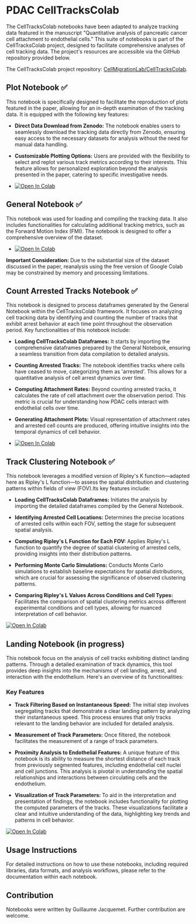 # PDAC CellTracksColab

The CellTracksColab notebooks have been adapted to analyze tracking data featured in the manuscript "Quantitative analysis of pancreatic cancer cell attachment to endothelial cells." This suite of notebooks is part of the CellTracksColab project, designed to facilitate comprehensive analyses of cell tracking data. The project's resources are accessible via the GitHub repository provided below.

The CellTracksColab project repository: [CellMigrationLab/CellTracksColab](https://github.com/CellMigrationLab/CellTracksColab).


## Plot Notebook ✅


This notebook is specifically designed to facilitate the reproduction of plots featured in the paper, allowing for an in-depth examination of the tracking data. It is equipped with the following key features:

- **Direct Data Download from Zenodo:** The notebook enables users to seamlessly download the tracking data directly from Zenodo, ensuring easy access to the necessary datasets for analysis without the need for manual data handling.

- **Customizable Plotting Options:** Users are provided with the flexibility to select and replot various track metrics according to their interests. This feature allows for personalized exploration beyond the analysis presented in the paper, catering to specific investigative needs.

- [![Open In Colab](https://colab.research.google.com/assets/colab-badge.svg)](https://colab.research.google.com/github/guijacquemet/PDAC_DL/blob/main/CellTracksColab/PDAC_CellTracksColab_Plots.ipynb)


## General Notebook  ✅

This notebook was used for loading and compiling the tracking data. It also includes functionalities for calculating additional tracking metrics, such as the Forward Motion Index (FMI). The notebook is designed to offer a comprehensive overview of the dataset.

- [![Open In Colab](https://colab.research.google.com/assets/colab-badge.svg)](https://colab.research.google.com/github/guijacquemet/PDAC_DL/blob/main/CellTracksColab/PDAC_CellTracksColab_General.ipynb)

**Important Consideration:** Due to the substantial size of the dataset discussed in the paper, reanalysis using the free version of Google Colab may be constrained by memory and processing limitations. 


## Count Arrested Tracks Notebook  ✅

This notebook is designed to process dataframes generated by the General Notebook within the CellTracksColab framework. It focuses on analyzing cell tracking data by identifying and counting the number of tracks that exhibit arrest behavior at each time point throughout the observation period. Key functionalities of this notebook include:

- **Loading CellTracksColab Dataframes:** It starts by importing the comprehensive dataframes prepared by the General Notebook, ensuring a seamless transition from data compilation to detailed analysis.

- **Counting Arrested Tracks:** The notebook identifies tracks where cells have ceased to move, categorizing them as 'arrested'. This allows for a quantitative analysis of cell arrest dynamics over time.

- **Computing Attachment Rates:** Beyond counting arrested tracks, it calculates the rate of cell attachment over the observation period. This metric is crucial for understanding how PDAC cells interact with endothelial cells over time.

- **Generating Attachment Plots:** Visual representation of attachment rates and arrested cell counts are produced, offering intuitive insights into the temporal dynamics of cell behavior.

- [![Open In Colab](https://colab.research.google.com/assets/colab-badge.svg)](https://colab.research.google.com/github/guijacquemet/PDAC_DL/blob/main/CellTracksColab/PDAC_CellTracksColab__Arrested_Tracks.ipynb)


## Track Clustering Notebook ✅

This notebook leverages a modified version of Ripley's K function—adapted here as Ripley's L function—to assess the spatial distribution and clustering patterns within fields of view (FOV).Its key features include:

- **Loading CellTracksColab Dataframes:** Initiates the analysis by importing the detailed dataframes compiled by the General Notebook. 

- **Identifying Arrested Cell Locations:** Determines the precise locations of arrested cells within each FOV, setting the stage for subsequent spatial analysis.

- **Computing Ripley's L Function for Each FOV:** Applies Ripley's L function to quantify the degree of spatial clustering of arrested cells, providing insights into their distribution patterns.

- **Performing Monte Carlo Simulations:** Conducts Monte Carlo simulations to establish baseline expectations for spatial distributions, which are crucial for assessing the significance of observed clustering patterns.

- **Comparing Ripley's L Values Across Conditions and Cell Types:** Facilitates the comparison of spatial clustering metrics across different experimental conditions and cell types, allowing for nuanced interpretation of cell behavior.

[![Open In Colab](https://colab.research.google.com/assets/colab-badge.svg)](https://colab.research.google.com/github/guijacquemet/PDAC_DL/blob/main/CellTracksColab/PDAC_CellTracksColab_Track_Clustering.ipynb)


## Landing Notebook (in progress)

This notebook focus on the analysis of cell tracks exhibiting distinct landing patterns. Through a detailed examination of track dynamics, this tool provides deep insights into the mechanisms of cell landing, arrest, and interaction with the endothelium. Here's an overview of its functionalities:

### Key Features

- **Track Filtering Based on Instantaneous Speed:** The initial step involves segregating tracks that demonstrate a clear landing pattern by analyzing their instantaneous speed. This process ensures that only tracks relevant to the landing behavior are included for detailed analysis.

- **Measurement of Track Parameters:** Once filtered, the notebook facilitates the measurement of a range of track parameters. 

- **Proximity Analysis to Endothelial Features:** A unique feature of this notebook is its ability to measure the shortest distance of each track from previously segmented features, including endothelial cell nuclei and cell junctions. This analysis is pivotal in understanding the spatial relationships and interactions between circulating cells and the endothelium.

- **Visualization of Track Parameters:** To aid in the interpretation and presentation of findings, the notebook includes functionality for plotting the computed parameters of the tracks. These visualizations facilitate a clear and intuitive understanding of the data, highlighting key trends and patterns in cell behavior.

[![Open In Colab](https://colab.research.google.com/assets/colab-badge.svg)](https://colab.research.google.com/github/guijacquemet/PDAC_DL/blob/main/CellTracksColab/PDAC_CellTracksColab_Track_Clustering.ipynb)

## Usage Instructions

For detailed instructions on how to use these notebooks, including required libraries, data formats, and analysis workflows, please refer to the documentation within each notebook. 

## Contribution

Notebooks were written by Guillaume Jacquemet. Further contribution are welcome.

